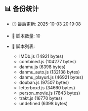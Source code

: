 ## 📊 备份统计

- 🕒 最后更新: 2025-10-03 20:19:08
- 📁 脚本数量: 10
- 📄 脚本列表:

  - IMDb.js (14921 bytes)
  - combined.js (104277 bytes)
  - danmu.js (6398 bytes)
  - danmu_auto.js (132138 bytes)
  - danmu_playurl.js (46921 bytes)
  - douban.js (97507 bytes)
  - letterboxd.js (34660 bytes)
  - person_movie.js (7843 bytes)
  - trakt.js (16770 bytes)
  - undefined (6398 bytes)
